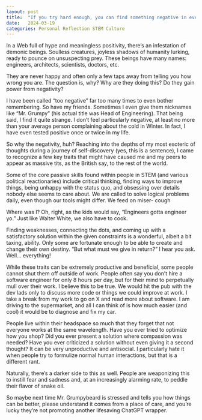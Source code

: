 ```yaml
---
layout: post
title:  "If you try hard enough, you can find something negative in everything."
date:   2024-03-19
categories: Personal Reflection STEM Culture
---
```


In a Web full of hype and meaningless positivity, there’s an infestation of demonic beings. Soulless creatures, joyless shadows of humanity lurking, ready to pounce on unsuspecting prey. These beings have many names: engineers, architects, scientists, doctors, etc.

They are never happy and often only a few taps away from telling you how wrong you are. The question is, why? Why are they doing this? Do they gain power from negativity?

I have been called “too negative” far too many times to even bother remembering. So have my friends. Sometimes I even give them nicknames like “Mr. Grumpy” (his actual title was Head of Engineering). That being said, I find it quite strange. I don’t feel particularly negative, at least no more than your average person complaining about the cold in Winter. In fact, I have even tested positive once or twice in my life.

So why the negativity, huh? Reaching into the depths of my most esoteric of thoughts during a journey of self-discovery (yes, this is a sentence), I came to recognize a few key traits that might have caused me and my peers to appear as massive tits, as the British say, to the rest of the world.

Some of the core passive skills found within people in STEM (and various political reactionaries) include critical thinking, finding ways to improve things, being unhappy with the status quo, and obsessing over details nobody else seems to care about. We are called to solve logical problems daily, even though our tools might differ. We feed on miser- cough

Where was I? Oh, right, as the kids would say, “Engineers gotta engineer yo.” Just like Walter White, we also have to cook.

Finding weaknesses, connecting the dots, and coming up with a satisfactory solution within the given constraints is a wonderful, albeit a bit taxing, ability. Only some are fortunate enough to be able to create and change their own destiny. “But what must we give in return?” I hear you ask. Well… everything!

While these traits can be extremely productive and beneficial, some people cannot shut them off outside of work. People often say you don’t hire a software engineer for only 8 hours per day, but for their mind to perpetually mull over their work. I believe this to be true. We would hit the pub with the dev lads only to discuss more code or things we could improve at work. I take a break from my work to go on X and read more about software. I am driving to the supermarket, and all I can think of is how much easier (and cool) it would be to diagnose and fix my car.

People live within their headspace so much that they forget that not everyone works at the same wavelength. Have you ever tried to optimize how you shop? Did you ever present a solution where compassion was needed? Have you ever criticized a solution without even giving it a second thought? It can be very unproductive and antisocial. I particularly hate it when people try to formulize normal human interactions, but that is a different rant.

Naturally, there’s a darker side to this as well. People are weaponizing this to instill fear and sadness and, at an increasingly alarming rate, to peddle their flavor of snake oil.

So maybe next time Mr. Grumpybeard is stressed and tells you how things can be better, please understand it comes from a place of care, and you’re lucky they’re not promoting another lifesaving ChatGPT wrapper.

